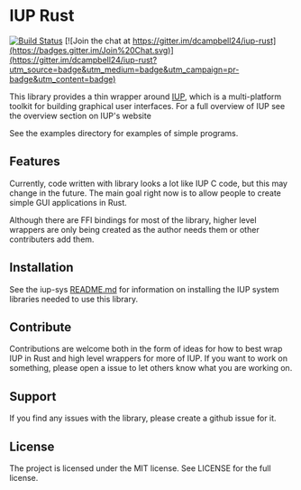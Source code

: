 IUP Rust
========

[![Build Status](https://travis-ci.org/dcampbell24/iup-rust.svg)](https://travis-ci.org/dcampbell24/iup-rust)
[![Join the chat at https://gitter.im/dcampbell24/iup-rust](https://badges.gitter.im/Join%20Chat.svg)](https://gitter.im/dcampbell24/iup-rust?utm_source=badge&utm_medium=badge&utm_campaign=pr-badge&utm_content=badge)

This library provides a thin wrapper around [IUP][1], which is a multi-platform
toolkit for building graphical user interfaces. For a full overview of IUP see
the overview section on IUP's website

[1]: http://www.tecgraf.puc-rio.br/iup/

See the examples directory for examples of simple programs.

Features
--------

Currently, code written with library looks a lot like IUP C code, but this may
change in the future. The main goal right now is to allow people to create
simple GUI applications in Rust.

Although there are FFI bindings for most of the library, higher level wrappers
are only being created as the author needs them or other contributers add them.

Installation
------------

See the iup-sys [README.md](https://github.com/dcampbell24/rust-iup-sys) for
information on installing the IUP system libraries needed to use this library.

Contribute
----------

Contributions are welcome both in the form of ideas for how to best wrap IUP in
Rust and high level wrappers for more of IUP. If you want to work on something,
please open a issue to let others know what you are working on.

Support
-------

If you find any issues with the library, please create a github issue for it.

License
-------

The project is licensed under the MIT license. See LICENSE for the full license.
